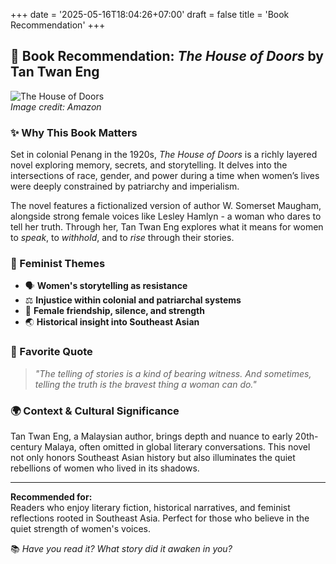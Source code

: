 +++
date = '2025-05-16T18:04:26+07:00'
draft = false
title = 'Book Recommendation'
+++

## 📖 Book Recommendation: *The House of Doors* by Tan Twan Eng

![The House of Doors](https://images-na.ssl-images-amazon.com/images/I/81pUZcTw2LL.jpg)  
*Image credit: Amazon*

### ✨ Why This Book Matters

Set in colonial Penang in the 1920s, *The House of Doors* is a richly layered novel exploring memory, secrets, and storytelling. It delves into the intersections of race, gender, and power during a time when women’s lives were deeply constrained by patriarchy and imperialism.

The novel features a fictionalized version of author W. Somerset Maugham, alongside strong female voices like Lesley Hamlyn - a woman who dares to tell her truth. Through her, Tan Twan Eng explores what it means for women to *speak*, to *withhold*, and to *rise* through their stories.

### 🔑 Feminist Themes

- 🗣️ **Women's storytelling as resistance**  
- ⚖️ **Injustice within colonial and patriarchal systems**  
- 🌺 **Female friendship, silence, and strength**  
- 🌏 **Historical insight into Southeast Asian**

### 💬 Favorite Quote

> *"The telling of stories is a kind of bearing witness. And sometimes, telling the truth is the bravest thing a woman can do."*

### 🌍 Context & Cultural Significance

Tan Twan Eng, a Malaysian author, brings depth and nuance to early 20th-century Malaya, often omitted in global literary conversations. This novel not only honors Southeast Asian history but also illuminates the quiet rebellions of women who lived in its shadows.

---

**Recommended for:**  
Readers who enjoy literary fiction, historical narratives, and feminist reflections rooted in Southeast Asia. Perfect for those who believe in the quiet strength of women's voices.

📚 *Have you read it? What story did it awaken in you?*